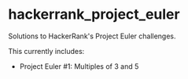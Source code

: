 # hackerrank_project_euler
Solutions to HackerRank's Project Euler challenges.

This currently includes:
- Project Euler #1: Multiples of 3 and 5
